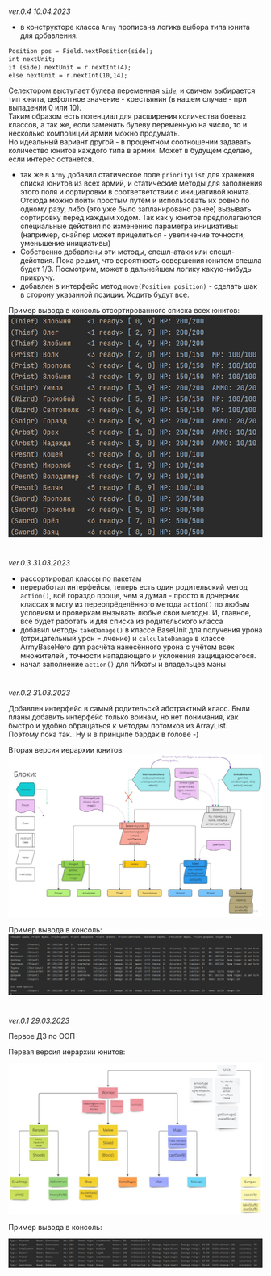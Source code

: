 #

*ver.0.4 10.04.2023*

- в конструкторе класса `Army` прописана логика выбора типа юнита для добавления:
```
Position pos = Field.nextPosition(side);
int nextUnit;
if (side) nextUnit = r.nextInt(4);
else nextUnit = r.nextInt(10,14);
```
Селектором выступает булева переменная `side`, и свичем выбирается тип юнита, дефолтное
значение - крестьянин (в нашем случае - при выпадении 0 или 10).  
Таким образом есть потенциал для расширения количества боевых классов, а так же,
если заменить булеву переменную на число, то и несколько композиций армии можно продумать.  
Но идеальный вариант другой - в процентном соотношении задавать количество юнитов
каждого типа в армии. Может в будущем сделаю, если интерес останется.
- так же в `Army` добавил статическое поле `priorityList` для хранения списка юнитов из
всех армий, и статические методы для заполнения этого поля и сортировки в соответветствии
с инициативой юнита. Отсюда можно пойти простым путём и использовать их ровно по одному
разу, либо (это уже было запланировано ранее) вызывать сортировку перед каждым ходом.
Так как у юнитов предполагаются специальные действия по изменению параметра инициативы:
(например, снайпер может прицелиться - увеличение точности, уменьшение инициативы)
- Собственно добавлены эти методы, спешл-атаки или спешл-действия. Пока решил, что
вероятность совершения юнитом спешла будет 1/3. Посмотрим, может в дальнейшем логику
какую-нибудь прикручу.
- добавлен в интерфейс метод `move(Position position)` - сделать шак в сторону указанной
позиции. Ходить будут все. 

Пример вывода в консоль отсортированного списка всех юнитов:
 ![Alt text](%D0%BF%D1%80%D0%B8%D0%BC%D0%B5%D1%80%20%D0%B2%D1%8B%D0%B2%D0%BE%D0%B4%D0%B0%204.png)
#

*ver.0.3 31.03.2023*

- рассортировал классы по пакетам
- переработал интерфейсы, теперь есть один родительский метод `action()`, всё гораздо
проще, чем я думал - просто в дочерних классах я могу из переопрёделённого метода
`action()` по любым условиям и проверкам вызывать любые свои методы. И, главное,
всё будет работать и для списка из родительского класса
- добавил методы `takeDamage()` в классе BaseUnit для получения урона (отрицательный урон = лчение) 
и `calculateDamage` в классе ArmyBaseHero для расчёта нанесённого урона с учётом всех 
множителей , точности нападающего и уклонения защищаюсегося.
- начал заполнение `action()` для пИхоты и владельцев маны 

#

*ver.0.2 31.03.2023*

Добавлен интерфейс в самый родительскй абстрактный класс. Были планы добавить интерфейс только воинам, 
но нет понимания, как быстро и удобно обращаться к методам потомков из ArrayList<BaseUnit>.  
Поэтому пока так..
Ну и в принципе бардак в голове -)  

Вторая версия иерархии юнитов:
![Иерархия юнитов](%D0%98%D0%B5%D1%80%D0%B0%D1%80%D1%85%D0%B8%D1%8F%20%D1%8E%D0%BD%D0%B8%D1%82%D0%BE%D0%B2%202.png)

Пример вывода в консоль:
![Пример вывода в консоль](%D0%BF%D1%80%D0%B8%D0%BC%D0%B5%D1%80%20%D0%B2%D1%8B%D0%B2%D0%BE%D0%B4%D0%B0%202.png)

#

*ver.0.1 29.03.2023*

Первое ДЗ по ООП

Первая версия иерархии юнитов:

![Иерархия юнитов](%D0%98%D0%B5%D1%80%D0%B0%D1%80%D1%85%D0%B8%D1%8F%20%D1%8E%D0%BD%D0%B8%D1%82%D0%BE%D0%B2%201.png)

Пример вывода в консоль:

![Пример вывода в консоль](%D0%BF%D1%80%D0%B8%D0%BC%D0%B5%D1%80%20%D0%B2%D1%8B%D0%B2%D0%BE%D0%B4%D0%B0%201.png)